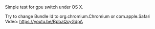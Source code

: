 Simple test for gpu switch under OS X.

Try to change Bundle Id to org.chromium.Chromium or com.apple.Safari
Video: https://youtu.be/BpbaQcyGdpA

